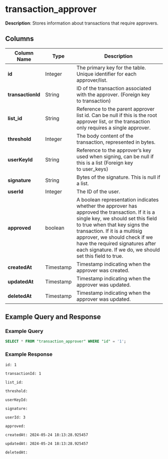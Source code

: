 # transaction_approver

**Description**: Stores information about transactions that require approvers.

## Columns

| Column Name       | Type      | Description                                                                                                                                                                                                                                                                                                                           |
| ----------------- | --------- | ------------------------------------------------------------------------------------------------------------------------------------------------------------------------------------------------------------------------------------------------------------------------------------------------------------------------------------- |
| **id**            | Integer   | The primary key for the table. Unique identifier for each approver/list.                                                                                                                                                                                                                                                              |
| **transactionId** | String    | ID of the transaction associated with the approver. (Foreign key to transaction)                                                                                                                                                                                                                                                      |
| **list_id**       | String    | Reference to the parent approver list id. Can be null if this is the root approver list, or the transaction only requires a single approver.                                                                                                                                                                                          |
| **threshold**     | Integer   | The body content of the transaction, represented in bytes.                                                                                                                                                                                                                                                                            |
| **userKeyId**     | String    | Reference to the approver’s key used when signing, can be null if this is a list (Foreign key to user_keys)                                                                                                                                                                                                                           |
| **signature**     | String    | Bytes of the signature. This is null if a list.                                                                                                                                                                                                                                                                                       |
| **userId**        | Integer   | The ID of the user.                                                                                                                                                                                                                                                                                                                   |
| **approved**      | boolean   | A boolean representation indicates whether the approver has approved the transaction. If it is a single key, we should set this field to true when that key signs the transaction. If it is a multisig approver, we should check if we have the required signatures after each signature. If we do, we should set this field to true. |
| **createdAt**     | Timestamp | Timestamp indicating when the approver was created.                                                                                                                                                                                                                                                                                   |
| **updatedAt**     | Timestamp | Timestamp indicating when the approver was updated.                                                                                                                                                                                                                                                                                   |
| **deletedAt**     | Timestamp | Timestamp indicating when the approver was updated.                                                                                                                                                                                                                                                                                   |

## Example Query and Response

### Example Query

```sql
SELECT * FROM "transaction_approver" WHERE "id" = '1';
```

### Example Response

```
id: 1

transactionId: 1

list_id:

threshold:

userKeyId:

signature:

userId: 3

approved:

createdAt: 2024-05-24 18:13:28.925457

updatedAt: 2024-05-24 18:13:28.925457

deletedAt:
```
